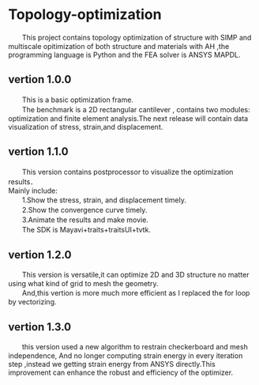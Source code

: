 # Topology-optimization
　　This project contains topology optimization of structure with SIMP and multiscale opitimization of both structure and materials with AH ,the programming language is Python and the FEA solver is ANSYS MAPDL.<br>

## vertion 1.0.0
　　This is a basic optimization frame.<br>
　　The benchmark is a 2D rectangular cantilever , contains two modules: optimization and finite element analysis.The next release will contain data visualization of stress, strain,and displacement.<br>

## vertion 1.1.0
　　This version contains postprocessor to visualize the optimization results．<br>
Mainly include:<br>
　　1.Show the stress, strain, and displacement timely.<br>
　　2.Show the convergence curve timely.<br>
　　3.Animate the results and make movie.<br> 
　　The SDK is Mayavi+traits+traitsUI+tvtk.<br>
  
## vertion 1.2.0
　　This version is versatile,it can optimize 2D and 3D structure no matter using what kind of grid to mesh the geometry.<br>
　　And,this vertion is more much more efficient as I replaced the for loop by vectorizing.

## vertion 1.3.0
　　this version used a new algorithm to restrain checkerboard and mesh independence, And no longer computing strain energy in every iteration step ,instead we getting strain energy from ANSYS directly.This improvement can enhance the robust and efficiency of the optimizer.<br>


